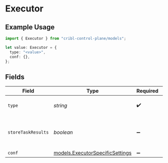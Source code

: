 # Executor

## Example Usage

```typescript
import { Executor } from "cribl-control-plane/models";

let value: Executor = {
  type: "<value>",
  conf: {},
};
```

## Fields

| Field                                                                    | Type                                                                     | Required                                                                 | Description                                                              |
| ------------------------------------------------------------------------ | ------------------------------------------------------------------------ | ------------------------------------------------------------------------ | ------------------------------------------------------------------------ |
| `type`                                                                   | *string*                                                                 | :heavy_check_mark:                                                       | The type of executor to run                                              |
| `storeTaskResults`                                                       | *boolean*                                                                | :heavy_minus_sign:                                                       | Determines whether or not to write task results to disk                  |
| `conf`                                                                   | [models.ExecutorSpecificSettings](../models/executorspecificsettings.md) | :heavy_minus_sign:                                                       | N/A                                                                      |